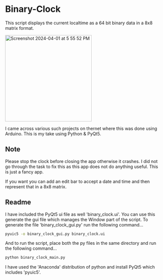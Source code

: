 # Binary-Clock
This script displays the current localtime as a 64 bit binary data in a 8x8 matrix format.

<img width="279" alt="Screenshot 2024-04-01 at 5 55 52 PM" src="https://github.com/shyam-haldar/Binary-Clock/assets/159643896/6123c33e-b94e-487d-ac86-4d06c0af2b4b">


I came across various such projects on thernet where this was done using Arduino. This is my take using Python & PyQt5.

## Note
Please stop the clock before closing the app otherwise it crashes. I did not go through the task to fix this as this app does not do anything useful.
This is just a fancy app.

If you want you can add an edit bar to accept a date and time and then represent that in a 8x8 matrix.

## Readme
I have included the PyQt5 ui file as well 'binary_clock.ui'. You can use this generate the gui file which manages the Window part of the script.
To generate the file 'binary_clock_gui.py' run the following command...

```bash
pyuic5 -o binary_clock_gui.py binary_clock.ui
```

And to run the script, place both the py files in the same directory and run the following command...

```bash
python binary_clock_main.py
```

I have used the 'Anaconda' distribution of python and install PyQt5 which includes 'pyuic5'.
